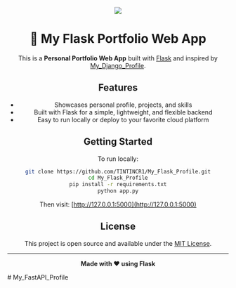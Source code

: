 <div align="center">

<p align="center">
  <img src="https://encrypted-tbn0.gstatic.com/images?q=tbn:ANd9GcSKKHLwqsvfGllqbxbGEwmQV9hrkKv8gC8NrQ&s"/>
</p>

# 🚀 My Flask Portfolio Web App

This is a **Personal Portfolio Web App** built with [Flask](https://flask.palletsprojects.com/) and inspired by [My_Django_Profile](https://github.com/TINTINCR1/My_Django_Profile.git).

## Features

- Showcases personal profile, projects, and skills
- Built with Flask for a simple, lightweight, and flexible backend
- Easy to run locally or deploy to your favorite cloud platform

## Getting Started

To run locally:

```bash
git clone https://github.com/TINTINCR1/My_Flask_Profile.git
cd My_Flask_Profile
pip install -r requirements.txt
python app.py
```

Then visit: [http://127.0.0.1:5000](http://127.0.0.1:5000)

## License

This project is open source and available under the [MIT License](LICENSE).

---

**Made with ❤️ using Flask**

</div>
# My_FastAPI_Profile

